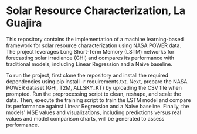 # Solar Resource Characterization, La Guajira

This repository contains the implementation of a machine learning-based framework for solar resource characterization using NASA POWER data. The project leverages Long Short-Term Memory (LSTM) networks for forecasting solar irradiance (GHI) and compares its performance with traditional models, including Linear Regression and a Naive baseline. 

To run the project, first clone the repository and install the required dependencies using pip install -r requirements.txt. Next, prepare the NASA POWER dataset (GHI, T2M, ALLSKY_KT) by uploading the CSV file when prompted. Run the preprocessing script to clean, reshape, and scale the data. Then, execute the training script to train the LSTM model and compare its performance against Linear Regression and a Naive baseline. Finally, the models' MSE values and visualizations, including predictions versus real values and model comparison charts, will be generated to assess performance.

